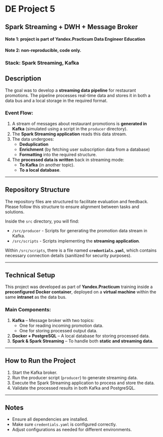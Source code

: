 # DE Project 5

## Spark Streaming + DWH + Message Broker

#### Note 1: project is part of Yandex.Practicum Data Engineer Education
#### Note 2: non-reproducible, code only.

### Stack: Spark Streaming, Kafka


## Description
The goal was to develop a **streaming data pipeline** for restaurant promotions. The pipeline processes real-time data and stores it in both a data bus and a local storage in the required format.

### Event Flow:
1. A stream of messages about restaurant promotions is **generated in Kafka** (simulated using a script in the `producer` directory).
2. The **Spark Streaming application** reads this data stream.
3. The data undergoes:
   - **Deduplication**
   - **Enrichment** (by fetching user subscription data from a database)
   - **Formatting** into the required structure.
4. The **processed data is written** back in streaming mode:
   - **To Kafka** (in another topic).
   - **To a local database**.

---

## Repository Structure
The repository files are structured to facilitate evaluation and feedback. Please follow this structure to ensure alignment between tasks and solutions.

Inside the `src` directory, you will find:
- `/src/producer` - Scripts for generating the promotion data stream in Kafka.
- `/src/scripts` - Scripts implementing the **streaming application**.

Within `/src/scripts`, there is a file named **`credentials.yaml`**, which contains necessary connection details (sanitized for security purposes).

---

## Technical Setup
This project was developed as part of **Yandex.Practicum** training inside a **preconfigured Docker container**, deployed on a **virtual machine** within the same **intranet** as the data bus.

### Main Components:
1. **Kafka** – Message broker with two topics:
   - One for reading incoming promotion data.
   - One for storing processed output data.
2. **Docker + PostgreSQL** – A local database for storing processed data.
3. **Spark & Spark Streaming** – To handle both **static and streaming data**.

---

## How to Run the Project
1. Start the Kafka broker.
2. Run the producer script (`producer`) to generate streaming data.
3. Execute the Spark Streaming application to process and store the data.
4. Validate the processed results in both Kafka and PostgreSQL.

---

## Notes
- Ensure all dependencies are installed.
- Make sure `credentials.yaml` is configured correctly.
- Adjust configurations as needed for different environments.